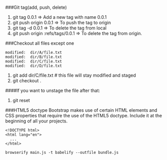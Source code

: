 ###Git tag(add, push, delete)
1. git tag 0.0.1  => Add a new tag with name 0.0.1
2. git push origin 0.0.1 => To push the tag to origin
3. git tag -d 0.0.1 => To delete the tag from local
4. git push origin :refs/tags/0.0.1 => To delete the tag from origin.

###Checkout all files except one
```
modified:  dir/A/file.txt
modified:  dir/B/file.txt
modified:  dir/C/file.txt
modified:  dir/D/file.txt
```

1. git add dir/C/file.txt # this file will stay modified and staged
2. git checkout .

####If you want to unstage the file after that:
1. git reset

###HTML5 doctype
Bootstrap makes use of certain HTML elements and CSS properties that require the use of the HTML5 doctype. Include it at the beginning of all your projects.

```
<!DOCTYPE html>
<html lang="en">
  ...
</html>
```

```
browserify main.js -t babelify --outfile bundle.js
```
